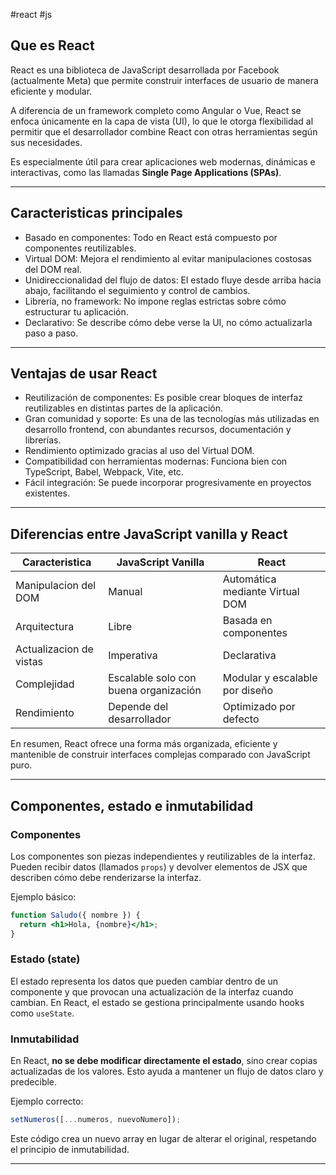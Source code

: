 #react #js

## Que es React

React es una biblioteca de JavaScript desarrollada por Facebook (actualmente Meta) que permite construir interfaces de usuario de manera eficiente y modular.

A diferencia de un framework completo como Angular o Vue, React se enfoca únicamente en la capa de vista (UI), lo que le otorga flexibilidad al permitir que el desarrollador combine React con otras herramientas según sus necesidades.

Es especialmente útil para crear aplicaciones web modernas, dinámicas e interactivas, como las llamadas **Single Page Applications (SPAs)**.

---

## Caracteristicas principales

- Basado en componentes: Todo en React está compuesto por componentes reutilizables.
- Virtual DOM: Mejora el rendimiento al evitar manipulaciones costosas del DOM real.
- Unidireccionalidad del flujo de datos: El estado fluye desde arriba hacia abajo, facilitando el seguimiento y control de cambios.
- Librería, no framework: No impone reglas estrictas sobre cómo estructurar tu aplicación.
- Declarativo: Se describe cómo debe verse la UI, no cómo actualizarla paso a paso.

---

## Ventajas de usar React

- Reutilización de componentes: Es posible crear bloques de interfaz reutilizables en distintas partes de la aplicación.
- Gran comunidad y soporte: Es una de las tecnologías más utilizadas en desarrollo frontend, con abundantes recursos, documentación y librerías.
- Rendimiento optimizado gracias al uso del Virtual DOM.
- Compatibilidad con herramientas modernas: Funciona bien con TypeScript, Babel, Webpack, Vite, etc.
- Fácil integración: Se puede incorporar progresivamente en proyectos existentes.

---

## Diferencias entre JavaScript vanilla y React

| Caracteristica           | JavaScript Vanilla                    | React                                   |
|--------------------------|---------------------------------------|-----------------------------------------|
| Manipulacion del DOM     | Manual                                | Automática mediante Virtual DOM         |
| Arquitectura             | Libre                                 | Basada en componentes                   |
| Actualizacion de vistas  | Imperativa                            | Declarativa                             |
| Complejidad              | Escalable solo con buena organización | Modular y escalable por diseño          |
| Rendimiento              | Depende del desarrollador             | Optimizado por defecto                  |

En resumen, React ofrece una forma más organizada, eficiente y mantenible de construir interfaces complejas comparado con JavaScript puro.

---

## Componentes, estado e inmutabilidad

### Componentes

Los componentes son piezas independientes y reutilizables de la interfaz. Pueden recibir datos (llamados `props`) y devolver elementos de JSX que describen cómo debe renderizarse la interfaz.

Ejemplo básico:
```jsx
function Saludo({ nombre }) {
  return <h1>Hola, {nombre}</h1>;
}
```

### Estado (state)

El estado representa los datos que pueden cambiar dentro de un componente y que provocan una actualización de la interfaz cuando cambian. En React, el estado se gestiona principalmente usando hooks como `useState`.

### Inmutabilidad

En React, **no se debe modificar directamente el estado**, sino crear copias actualizadas de los valores. Esto ayuda a mantener un flujo de datos claro y predecible.

Ejemplo correcto:
```jsx
setNumeros([...numeros, nuevoNumero]);
```

Este código crea un nuevo array en lugar de alterar el original, respetando el principio de inmutabilidad.

---